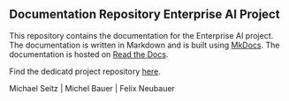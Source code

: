 ## Documentation Repository Enterprise AI Project 

This repository contains the documentation for the Enterprise AI project. The documentation is written in Markdown and is built using [MkDocs](https://www.mkdocs.org/). The documentation is hosted on [Read the Docs](https://readthedocs.org/).

Find the dedicatd project repository [here](https://github.com/MichaelSeitz98/enterprise-ai-project).

Michael Seitz | Michel Bauer | Felix Neubauer
